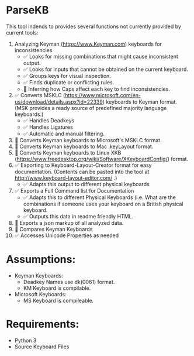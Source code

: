 # ParseKB
This tool indends to provides several functions not currently provided by current tools:

1. Analyzing Keyman (https://www.Keyman.com) keyboards for inconsistencies
    * :white_check_mark: Looks for missing combinations that might cause inconsistent output.
    * :white_check_mark: Looks for inputs that cannot be obtained on the current keyboard.
    * :white_check_mark: Groups keys for visual inspection.
    * :white_check_mark: Finds duplicate or conflicting rules. 
    * :black_square_button: Inferring how Caps affect each key to find inconsistencies.
2. :white_check_mark: Converts MSKLC (https://www.microsoft.com/en-us/download/details.aspx?id=22339) keyboards to Keyman format. (MSK provides a ready source of predefined majority language keyboards.)  
    * :white_check_mark: Handles Deadkeys
    * :white_check_mark: Handles Ligatures
    * :white_check_mark: Automatic and manual filtering.
3. :black_square_button: Converts Keyman keyboards to Microsoft's MSKLC format.
4. :black_square_button: Converts Keyman keyboards to Mac .keyLayout format.
5. :black_square_button: Converts Keyman keyboards to Linux XKB (https://www.freedesktop.org/wiki/Software/XKeyboardConfig/) format.
6. :white_check_mark: Exporting to Keyboard-Layout-Creator format for easy documentation. (Contents can be pasted into the tool at http://www.keyboard-layout-editor.com/ .)
    * :white_check_mark: Adapts this output to different physical keyboards
7. :white_check_mark: Exports a Full Command list for Documentation
    * :white_check_mark: Adapts this to different Physical Keyboards (i.e. What are the combinations if someone uses your keyboard on a British physical keyboard.
    * :white_check_mark: Outputs this data in readme friendly HTML. 
8. :black_square_button: Exports a json markup of all analyzed data.
9. :black_square_button: Compares Keyman Keyboards
10. :white_check_mark: Accesses Unicode Properties as needed

# Assumptions:
* Keyman Keyboards:
  * Deadkey Names use dk(0061) format.
  * KM Keyboard is compilable.
* Microsoft Keyboards:
  * MS Keyboard is compileable.

# Requirements:
* Python 3
* Source Keyboard Files
